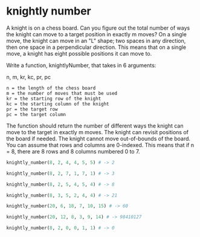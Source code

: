 # knightly number

A knight is on a chess board. Can you figure out the total number of ways the knight can move to a target position in exactly m moves? On a single move, the knight can move in an "L" shape; two spaces in any direction, then one space in a perpendicular direction. This means that on a single move, a knight has eight possible positions it can move to.

Write a function, knightlyNumber, that takes in 6 arguments:

n, m, kr, kc, pr, pc

    n = the length of the chess board
    m = the number of moves that must be used
    kr = the starting row of the knight
    kc = the starting column of the knight
    pr = the target row
    pc = the target column

The function should return the number of different ways the knight can move to the target in exactly m moves. The knight can revisit positions of the board if needed. The knight cannot move out-of-bounds of the board. You can assume that rows and columns are 0-indexed. This means that if n = 8, there are 8 rows and 8 columns numbered 0 to 7.

```python
knightly_number(8, 2, 4, 4, 5, 5) # -> 2
```

```python
knightly_number(8, 2, 7, 1, 7, 1) # -> 3
```

```python
knightly_number(8, 2, 5, 4, 5, 4) # -> 8
```

```python
knightly_number(8, 3, 5, 2, 4, 4) # -> 21
```

```python
knightly_number(20, 6, 18, 7, 10, 15) # -> 60
```

```python
knightly_number(20, 12, 8, 3, 9, 14) # -> 98410127
```

```python
knightly_number(8, 2, 0, 0, 1, 1) # -> 0
```
